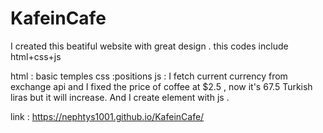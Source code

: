 # KafeinCafe

I created this beatiful website with great design . 
this codes include html+css+js

html : basic temples
css :positions 
js : I fetch current currency from exchange api and I fixed the price of coffee at $2.5 , now it's 67.5 Turkish liras but it will increase.
And I create element with js .

link : https://nephtys1001.github.io/KafeinCafe/
